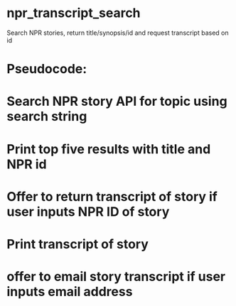 # npr_transcript_search
Search NPR stories, return title/synopsis/id and request transcript based on id

# Pseudocode:
# Search NPR story API for topic using search string
# Print top five results with title and NPR id
# Offer to return transcript of story if user inputs NPR ID of story
# Print transcript of story
# offer to email story transcript if user inputs email address

